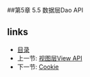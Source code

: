 
##第5章 5.5 数据层Dao API


## links
  * [目录](<preface.md>)
  * 上一节: [视图层View API](<05.4.md>)
  * 下一节: [Cookie](<05.6.1.md>)


